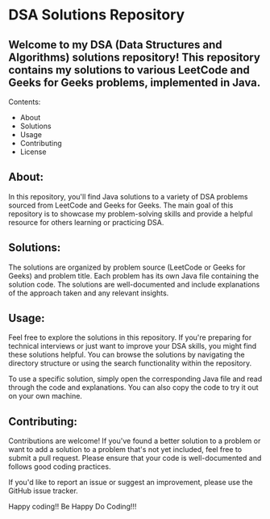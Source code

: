# DSA Solutions Repository

## Welcome to my DSA (Data Structures and Algorithms) solutions repository! This repository contains my solutions to various LeetCode and Geeks for Geeks problems, implemented in Java.

Contents:

- About
- Solutions
- Usage
- Contributing
- License

## About:

In this repository, you'll find Java solutions to a variety of DSA problems sourced from LeetCode and Geeks for Geeks. The main goal of this repository is to showcase my problem-solving skills and provide a helpful resource for others learning or practicing DSA.

## Solutions:

The solutions are organized by problem source (LeetCode or Geeks for Geeks) and problem title. Each problem has its own Java file containing the solution code. The solutions are well-documented and include explanations of the approach taken and any relevant insights.

## Usage:

Feel free to explore the solutions in this repository. If you're preparing for technical interviews or just want to improve your DSA skills, you might find these solutions helpful. You can browse the solutions by navigating the directory structure or using the search functionality within the repository.

To use a specific solution, simply open the corresponding Java file and read through the code and explanations. You can also copy the code to try it out on your own machine.

## Contributing:

Contributions are welcome! If you've found a better solution to a problem or want to add a solution to a problem that's not yet included, feel free to submit a pull request. Please ensure that your code is well-documented and follows good coding practices.

If you'd like to report an issue or suggest an improvement, please use the GitHub issue tracker.

Happy coding!!
Be Happy Do Coding!!!
